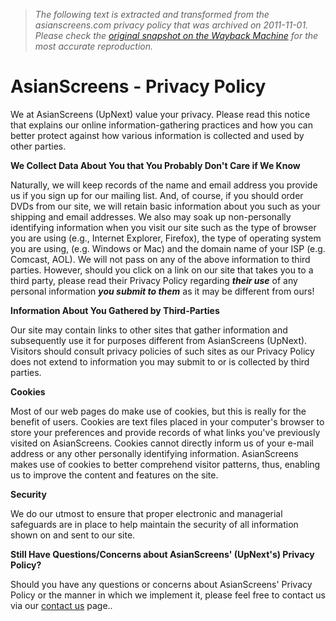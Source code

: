 > *The following text is extracted and transformed from the asianscreens.com privacy policy that was archived on 2011-11-01. Please check the [original snapshot on the Wayback Machine](https://web.archive.org/web/20111101222549id_/http%3A//www.asianscreens.com/docs/privacy.asp) for the most accurate reproduction.*

# AsianScreens - Privacy Policy

  
We at AsianScreens (UpNext) value your privacy. Please read this notice that explains our online information-gathering practices and how you can better protect against how various information is collected and used by other parties.

**We Collect Data About You that You Probably Don't Care if We Know**

Naturally, we will keep records of the name and email address you provide us if you sign up for our mailing list. And, of course, if you should order DVDs from our site, we will retain basic information about you such as your shipping and email addresses. We also may soak up non-personally identifying information when you visit our site such as the type of browser you are using (e.g., Internet Explorer, Firefox), the type of operating system you are using, (e.g. Windows or Mac) and the domain name of your ISP (e.g. Comcast, AOL). We will not pass on any of the above information to third parties. However, should you click on a link on our site that takes you to a third party, please read their Privacy Policy regarding **_their use_** of any personal information **_you submit to them_** as it may be different from ours!

**Information About You Gathered by Third-Parties**

Our site may contain links to other sites that gather information and subsequently use it for purposes different from AsianScreens (UpNext). Visitors should consult privacy policies of such sites as our Privacy Policy does not extend to information you may submit to or is collected by third parties.

**Cookies**

Most of our web pages do make use of cookies, but this is really for the benefit of users. Cookies are text files placed in your computer's browser to store your preferences and provide records of what links you've previously visited on AsianScreens. Cookies cannot directly inform us of your e-mail address or any other personally identifying information. AsianScreens makes use of cookies to better comprehend visitor patterns, thus, enabling us to improve the content and features on the site.

**Security**

We do our utmost to ensure that proper electronic and managerial safeguards are in place to help maintain the security of all information shown on and sent to our site.

**Still Have Questions/Concerns about AsianScreens' (UpNext's) Privacy Policy?**

Should you have any questions or concerns about AsianScreens' Privacy Policy or the manner in which we implement it, please feel free to contact us via our [contact us](https://web.archive.org/docs/contact_us.asp) page.. 
